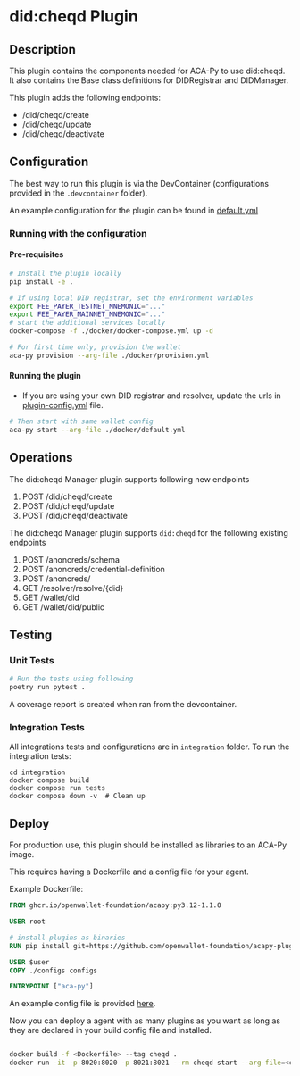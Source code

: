 # did:cheqd Plugin

## Description

This plugin contains the components needed for ACA-Py to use did:cheqd. It also contains the Base class definitions for DIDRegistrar and DIDManager. 

This plugin adds the following endpoints:

- /did/cheqd/create
- /did/cheqd/update
- /did/cheqd/deactivate

## Configuration

The best way to run this plugin is via the DevContainer (configurations provided in the `.devcontainer` folder).

An example configuration for the plugin can be found in [default.yml](./docker/default.yml)

### Running with the configuration

#### Pre-requisites
```bash
# Install the plugin locally
pip install -e .

# If using local DID registrar, set the environment variables
export FEE_PAYER_TESTNET_MNEMONIC="..."
export FEE_PAYER_MAINNET_MNEMONIC="..."
# start the additional services locally
docker-compose -f ./docker/docker-compose.yml up -d

# For first time only, provision the wallet
aca-py provision --arg-file ./docker/provision.yml
```

#### Running the plugin

- If you are using your own DID registrar and resolver, update the urls in [plugin-config.yml](./docker/plugin-config.yml) file.
```bash
# Then start with same wallet config
aca-py start --arg-file ./docker/default.yml
```

## Operations 

The did:cheqd Manager plugin supports following new endpoints

1. POST /did/cheqd/create
1. POST /did/cheqd/update
1. POST /did/cheqd/deactivate

The did:cheqd Manager plugin supports `did:cheqd` for the following existing endpoints
1. POST /anoncreds/schema
1. POST /anoncreds/credential-definition
1. POST /anoncreds/<tbc>
1. GET /resolver/resolve/{did}
1. GET /wallet/did
1. GET /wallet/did/public

## Testing

### Unit Tests

```bash
# Run the tests using following
poetry run pytest .
```
A coverage report is created when ran from the devcontainer. 

### Integration Tests

All integrations tests and configurations are in `integration` folder.
To run the integration tests:

```shell
cd integration
docker compose build
docker compose run tests
docker compose down -v  # Clean up
```

## Deploy

For production use, this plugin should be installed as libraries to an ACA-Py image.

This requires having a Dockerfile and a config file for your agent.

Example Dockerfile:

```Dockerfile
FROM ghcr.io/openwallet-foundation/acapy:py3.12-1.1.0

USER root

# install plugins as binaries
RUN pip install git+https://github.com/openwallet-foundation/acapy-plugins@main#subdirectory=cheqd

USER $user
COPY ./configs configs

ENTRYPOINT ["aca-py"]

```

An example config file is provided [here](./docker/default.yml).

Now you can deploy a agent with as many plugins as you want as long as they are declared in your build config file and installed.

``` bash

docker build -f <Dockerfile> --tag cheqd .
docker run -it -p 8020:8020 -p 8021:8021 --rm cheqd start --arg-file=<config-file> -->

```
